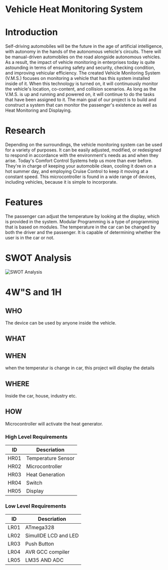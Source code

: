 # Vehicle Heat Monitoring System



# Introduction
Self-driving automobiles will be the future in the age of artificial intelligence, with autonomy in the hands of the autonomous vehicle's circuits. There will be manual-driven automobiles on the road alongside autonomous vehicles. As a result, the impact of vehicle monitoring in enterprises today is quite astounding in terms of ensuring safety and security, checking condition, and improving vehicular efficiency. The created Vehicle Monitoring System (V.M.S.) focuses on monitoring a vehicle that has this system installed inside of it. When this technology is turned on, it will continuously monitor the vehicle's location, co-content, and collision scenarios. As long as the V.M.S. is up and running and powered on, it will continue to do the tasks that have been assigned to it. The main goal of our project is to build and construct a system that can monitor the passenger's existence as well as Heat Monitoring and Displaying.

# Research
Depending on the surroundings, the vehicle monitoring system can be used for a variety of purposes. It can be easily adjusted, modified, or redesigned to respond in accordance with the environment's needs as and when they arise. Today's Comfort Control Systems help us more than ever before. They're in charge of keeping your automobile clean, cooling it down on a hot summer day, and employing Cruise Control to keep it moving at a constant speed. This microcontroller is found in a wide range of devices, including vehicles, because it is simple to incorporate.

# Features
The passenger can adjust the temperature by looking at the display, which is provided in the system. Modular Programming is a type of programming that is based on modules. The temperature in the car can be changed by both the driver and the passenger. It is capable of determining whether the user is in the car or not.
 # SWOT Analysis
 ![SWOT Analysis](https://user-images.githubusercontent.com/98830460/155717270-bba7959d-97f3-4aad-ac60-fce64979acad.png)

 
 # 4W"S and 1H
 ## WHO
 The device can be used by anyone inside the vehicle.
 
 ## WHAT
 

 ## WHEN
 when the temperatur is change in car, this project will display the details
 
 ## WHERE
 Inside the car, house, industry etc. 
 
 ## HOW
 Microcontroller will activate the heat generator.

 ### High Level Requirements
| ID | Descriation |
| ----- | ---------- |
| HR01 |  Temperature Sensor  |
| HR02 | Microcontroller |
| HR03 | Heat Generation |
| HR04 | Switch |
| HR05 | Display |

### Low Level Requirements
| ID | Descriation |
| ----- | ---------- |
| LR01 | ATmega328 |
| LR02 | SimulIDE LCD and LED |
| LR03 | Push Button |
| LR04 | AVR GCC compiler |
| LR05 | LM35 AND ADC |



